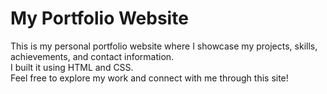 # My Portfolio Website

This is my personal portfolio website where I showcase my projects, skills, achievements, and contact information.  
I built it using HTML and CSS.  
Feel free to explore my work and connect with me through this site!

